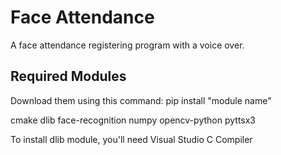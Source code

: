 # Face Attendance
A face attendance registering program with a voice over.

## Required Modules
Download them using this command: pip install "module name"

cmake
dlib
face-recognition
numpy
opencv-python
pyttsx3

To install dlib module, you'll need Visual Studio C Compiler